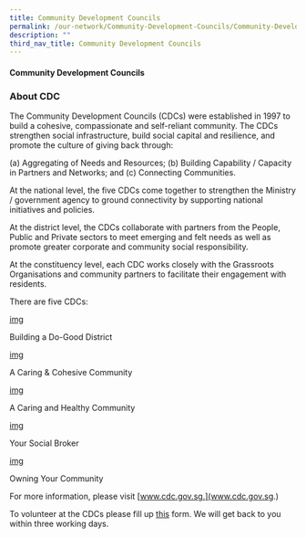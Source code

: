 ```yaml
---
title: Community Development Councils
permalink: /our-network/Community-Development-Councils/Community-Development-Councils
description: ""
third_nav_title: Community Development Councils
---
```

#### Community Development Councils

### About CDC

The Community Development Councils (CDCs) were established in 1997 to build a cohesive, compassionate and self-reliant community.  The CDCs strengthen social infrastructure, build social capital and resilience, and promote the culture of giving back through:

(a) Aggregating of Needs and Resources;
(b) Building Capability / Capacity in Partners and Networks; and
(c) Connecting Communities.
 
At the national level, the five CDCs come together to strengthen the Ministry / government agency to ground connectivity by supporting national initiatives and policies. 
 
At the district level, the CDCs collaborate with partners from the People, Public and Private sectors to meet emerging and felt needs as well as promote greater corporate and community social responsibility. 
 
At the constituency level, each CDC works closely with the Grassroots Organisations and community partners to facilitate their engagement with residents. 

There are five CDCs:

[img]()

Building a Do-Good District

[img]()



A Caring & Cohesive Community


[img]()



A Caring and Healthy Community


[img]()

Your Social Broker


 [img]()

Owning Your Community




For more information, please visit [www.cdc.gov.sg.](www.cdc.gov.sg.)

To volunteer at the CDCs please fill up [this](https://www.cdc.gov.sg/CSR-And-Volunteer/Join-as-Volunteer) form. We will get back to you within three working days.